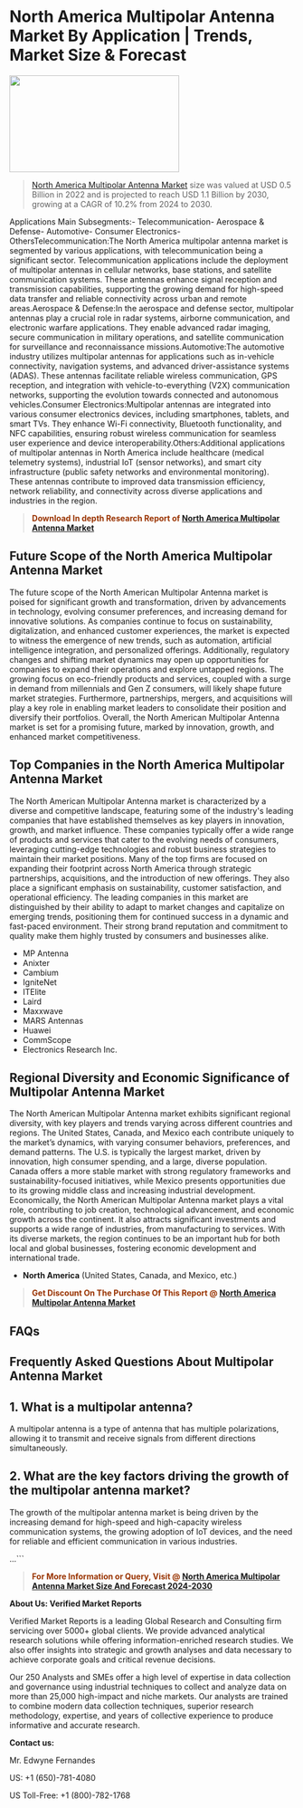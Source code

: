 <p><h1>North America Multipolar Antenna Market By Application | Trends, Market Size & Forecast</h1><p><img class="aligncenter size-medium wp-image-105565" src="https://ffe5etoiles.com/wp-content/uploads/2025/01/MST7-300x171.png" alt="" width="300" height="171" /></p><blockquote><p><a href="https://www.verifiedmarketreports.com/download-sample/?rid=407622&utm_source=Github-NA&utm_medium=361" target="_blank">North America Multipolar Antenna Market</a> size was valued at USD 0.5 Billion in 2022 and is projected to reach USD 1.1 Billion by 2030, growing at a CAGR of 10.2% from 2024 to 2030.</p></blockquote>Applications Main Subsegments:- Telecommunication- Aerospace & Defense- Automotive- Consumer Electronics- OthersTelecommunication:The North America multipolar antenna market is segmented by various applications, with telecommunication being a significant sector. Telecommunication applications include the deployment of multipolar antennas in cellular networks, base stations, and satellite communication systems. These antennas enhance signal reception and transmission capabilities, supporting the growing demand for high-speed data transfer and reliable connectivity across urban and remote areas.Aerospace & Defense:In the aerospace and defense sector, multipolar antennas play a crucial role in radar systems, airborne communication, and electronic warfare applications. They enable advanced radar imaging, secure communication in military operations, and satellite communication for surveillance and reconnaissance missions.Automotive:The automotive industry utilizes multipolar antennas for applications such as in-vehicle connectivity, navigation systems, and advanced driver-assistance systems (ADAS). These antennas facilitate reliable wireless communication, GPS reception, and integration with vehicle-to-everything (V2X) communication networks, supporting the evolution towards connected and autonomous vehicles.Consumer Electronics:Multipolar antennas are integrated into various consumer electronics devices, including smartphones, tablets, and smart TVs. They enhance Wi-Fi connectivity, Bluetooth functionality, and NFC capabilities, ensuring robust wireless communication for seamless user experience and device interoperability.Others:Additional applications of multipolar antennas in North America include healthcare (medical telemetry systems), industrial IoT (sensor networks), and smart city infrastructure (public safety networks and environmental monitoring). These antennas contribute to improved data transmission efficiency, network reliability, and connectivity across diverse applications and industries in the region.</p><blockquote><p><span style="color: #993300;"><strong>Download In depth Research Report of <a href="https://www.verifiedmarketreports.com/download-sample/?rid=407622&utm_source=Github-NA&utm_medium=361">North America Multipolar Antenna Market</a></strong></span></p></blockquote><h2>Future Scope of the North America Multipolar Antenna Market</h2><p>The future scope of the North American Multipolar Antenna market is poised for significant growth and transformation, driven by advancements in technology, evolving consumer preferences, and increasing demand for innovative solutions. As companies continue to focus on sustainability, digitalization, and enhanced customer experiences, the market is expected to witness the emergence of new trends, such as automation, artificial intelligence integration, and personalized offerings. Additionally, regulatory changes and shifting market dynamics may open up opportunities for companies to expand their operations and explore untapped regions. The growing focus on eco-friendly products and services, coupled with a surge in demand from millennials and Gen Z consumers, will likely shape future market strategies. Furthermore, partnerships, mergers, and acquisitions will play a key role in enabling market leaders to consolidate their position and diversify their portfolios. Overall, the North American Multipolar Antenna market is set for a promising future, marked by innovation, growth, and enhanced market competitiveness.</p><h2>Top Companies in the North America Multipolar Antenna Market</h2><p>The North American Multipolar Antenna market is characterized by a diverse and competitive landscape, featuring some of the industry's leading companies that have established themselves as key players in innovation, growth, and market influence. These companies typically offer a wide range of products and services that cater to the evolving needs of consumers, leveraging cutting-edge technologies and robust business strategies to maintain their market positions. Many of the top firms are focused on expanding their footprint across North America through strategic partnerships, acquisitions, and the introduction of new offerings. They also place a significant emphasis on sustainability, customer satisfaction, and operational efficiency. The leading companies in this market are distinguished by their ability to adapt to market changes and capitalize on emerging trends, positioning them for continued success in a dynamic and fast-paced environment. Their strong brand reputation and commitment to quality make them highly trusted by consumers and businesses alike.</p><p><ul><li>MP Antenna </li><li> Anixter </li><li> Cambium </li><li> IgniteNet </li><li> ITElite </li><li> Laird </li><li> Maxxwave </li><li> MARS Antennas </li><li> Huawei </li><li> CommScope </li><li> Electronics Research Inc.</li></ul></p><h2>Regional Diversity and Economic Significance of Multipolar Antenna Market</h2><p>The North American Multipolar Antenna market exhibits significant regional diversity, with key players and trends varying across different countries and regions. The United States, Canada, and Mexico each contribute uniquely to the market’s dynamics, with varying consumer behaviors, preferences, and demand patterns. The U.S. is typically the largest market, driven by innovation, high consumer spending, and a large, diverse population. Canada offers a more stable market with strong regulatory frameworks and sustainability-focused initiatives, while Mexico presents opportunities due to its growing middle class and increasing industrial development. Economically, the North American Multipolar Antenna market plays a vital role, contributing to job creation, technological advancement, and economic growth across the continent. It also attracts significant investments and supports a wide range of industries, from manufacturing to services. With its diverse markets, the region continues to be an important hub for both local and global businesses, fostering economic development and international trade.</p><ul> <li><strong>North America</strong> (United States, Canada, and Mexico, etc.)</li></ul><blockquote><p><span style="color: #993300;"><strong>Get Discount On The Purchase Of This Report @ <a href="https://www.verifiedmarketreports.com/ask-for-discount/?rid=407622&utm_source=Github-NA&utm_medium=361">North America Multipolar Antenna Market</a></strong></span></p></blockquote><h2>FAQs</h2><p><h2>Frequently Asked Questions About Multipolar Antenna Market</h1><h2>1. What is a multipolar antenna?</div><div></h2><p>A multipolar antenna is a type of antenna that has multiple polarizations, allowing it to transmit and receive signals from different directions simultaneously.</p><h2>2. What are the key factors driving the growth of the multipolar antenna market?</div><div></h2><p>The growth of the multipolar antenna market is being driven by the increasing demand for high-speed and high-capacity wireless communication systems, the growing adoption of IoT devices, and the need for reliable and efficient communication in various industries.</p><!-- continue with the rest of the FAQs and answers -->...</body></html>```</p><blockquote><p><span style="color: #993300;"><strong>For More Information or Query, Visit @ <a href="https://www.verifiedmarketreports.com/product/multipolar-antenna-market/">North America Multipolar Antenna Market Size And Forecast 2024-2030</a></strong></span></p></blockquote><p><strong>About Us: Verified Market Reports</strong></p><p>Verified Market Reports is a leading Global Research and Consulting firm servicing over 5000+ global clients. We provide advanced analytical research solutions while offering information-enriched research studies. We also offer insights into strategic and growth analyses and data necessary to achieve corporate goals and critical revenue decisions.</p><p>Our 250 Analysts and SMEs offer a high level of expertise in data collection and governance using industrial techniques to collect and analyze data on more than 25,000 high-impact and niche markets. Our analysts are trained to combine modern data collection techniques, superior research methodology, expertise, and years of collective experience to produce informative and accurate research.</p><p><strong>Contact us:</strong></p><p>Mr. Edwyne Fernandes</p><p>US: +1 (650)-781-4080</p><p>US Toll-Free: +1 (800)-782-1768</p>
